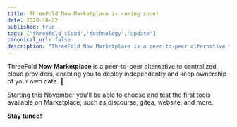 ```yaml
---
title: ThreeFold Now Marketplace is coming soon!
date: 2020-10-22
published: true
tags: ['threefold_cloud','technology','update']
canonical_url: false
description: "ThreeFold Now Marketplace is a peer-to-peer alternative to centralized cloud providers, enabling you to deploy independently and keep ownership of your own data. 🙌 Read more within."
---
```


ThreeFold **Now Marketplace** is a peer-to-peer alternative to centralized cloud providers, enabling you to deploy independently and keep ownership of your own data. 🙌

Starting this November you'll be able to choose and test the first tools available on Marketplace, such as discourse, gitea, website, and more.

**Stay tuned!**
